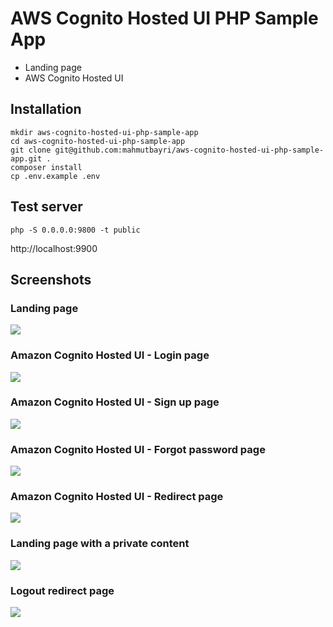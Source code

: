 # AWS Cognito Hosted UI PHP Sample App

- Landing page
- AWS Cognito Hosted UI

## Installation

    mkdir aws-cognito-hosted-ui-php-sample-app
    cd aws-cognito-hosted-ui-php-sample-app
    git clone git@github.com:mahmutbayri/aws-cognito-hosted-ui-php-sample-app.git .
    composer install
    cp .env.example .env

## Test server
    
    php -S 0.0.0.0:9800 -t public
    
http://localhost:9900

## Screenshots

### Landing page

![](screenshots/landing-page.jpg)

### Amazon Cognito Hosted UI - Login page

![](screenshots/hosted-ui-login-page.jpg)

### Amazon Cognito Hosted UI - Sign up page

![](screenshots/hosted-ui-sign-up-page.jpg)

### Amazon Cognito Hosted UI - Forgot password page

![](screenshots/hosted-ui-forgot-password-page.jpg)

### Amazon Cognito Hosted UI - Redirect page

![](screenshots/login-redirect-page.jpg)

### Landing page with a private content

![](screenshots/landing-page-with-private-content.jpg)

### Logout redirect page

![](screenshots/logout-redirect-page.jpg)
